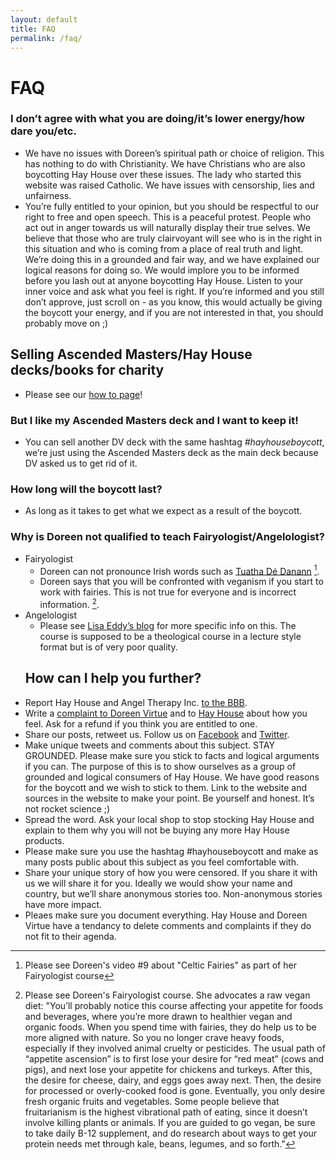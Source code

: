 ```yaml
---
layout: default
title: FAQ
permalink: /faq/
---
```


# FAQ

### I don’t agree with what you are doing/it’s lower energy/how dare you/etc.
  * We have no issues with Doreen’s spiritual path or choice of religion. This has nothing to do with Christianity. We have Christians who are also boycotting Hay House over these issues. The lady who started this website was raised Catholic. We have issues with censorship, lies and unfairness.
  * You’re fully entitled to your opinion, but you should be respectful to our right to free and open speech. This is a peaceful protest. People who act out in anger towards us will naturally display their true selves. We believe that those who are truly clairvoyant will see who is in the right in this situation and who is coming from a place of real truth and light. We’re doing this in a grounded and fair way, and we have explained our logical reasons for doing so. We would implore you to be informed before you lash out at anyone boycotting Hay House. Listen to your inner voice and ask what you feel is right. If you’re informed and you still don’t approve, just scroll on - as you know, this would actually be giving the boycott your energy, and if you are not interested in that, you should probably move on ;) 

## Selling Ascended Masters/Hay House decks/books for charity
  * Please see our [how to page](/howto)!

### But I like my Ascended Masters deck and I want to keep it!
  * You can sell another DV deck with the same hashtag _#hayhouseboycott_, we’re just using the Ascended Masters deck as the main deck because DV asked us to get rid of it.

### How long will the boycott last?

  * As long as it takes to get what we expect as a result of the boycott.

### Why is Doreen not qualified to teach Fairyologist/Angelologist?
  * Fairyologist
      * Doreen can not pronounce Irish words such as [Tuatha Dé Danann](https://en.wikipedia.org/wiki/Tuatha_D%C3%A9_Danann) [^1].
      * Doreen says that you will be confronted with veganism if you start to work with fairies. This is not true for everyone and is incorrect information. [^2].
  * Angelologist
      * Please see [Lisa Eddy’s blog](http://angelorum.co/topics/reviews/theological-doctrine-of-angels-my-arse/) for more specific info on this. The course is supposed to be a theological course in a lecture style format but is of very poor quality.
    ## How can I help you further?
  * Report Hay House and Angel Therapy Inc. [to the BBB](https://www.bbb.org/sdoc/business-reviews/product-sales-general/hay-house-inc-in-carlsbad-ca-1038632).
  * Write a [complaint to Doreen Virtue](https://www.earthangel.com/contact/) and to [Hay House](https://www.hayhouse.com/contact/email/) about how you feel. Ask for a refund if you think you are entitled to one.
  * Share our posts, retweet us. Follow us on [Facebook](https://www.facebook.com/Hay-House-Boycott-736282823236035/) and [Twitter](https://twitter.com/hayhouseboycott).
  * Make unique tweets and comments about this subject. STAY GROUNDED. Please make sure you stick to facts and logical arguments if you can. The purpose of this is to show ourselves as a group of grounded and logical consumers of Hay House. We have good reasons for the boycott and we wish to stick to them. Link to the website and sources in the website to make your point. Be yourself and honest. It’s not rocket science ;)
  * Spread the word. Ask your local shop to stop stocking Hay House and explain to them why you will not be buying any more Hay House products.
  * Please make sure you use the hashtag #hayhouseboycott and make as many posts public about this subject as you feel comfortable with.
  * Share your unique story of how you were censored. If you share it with us we will share it for you. Ideally we would show your name and country, but we’ll share anonymous stories too. Non-anonymous stories have more impact.
  * Pleaes make sure you document everything. Hay House and Doreen Virtue have a tendancy to delete comments and complaints if they do not fit to their agenda.

[^1]: Please see Doreen's video #9 about "Celtic Fairies" as part of her Fairyologist course
[^2]: Please see Doreen's Fairyologist course. She advocates a raw vegan diet: 
    "You’ll probably notice this course affecting your appetite for foods and beverages, where you’re more drawn to healthier vegan and organic foods. When you spend time with fairies, they do help us to be more aligned with nature. So you no longer crave heavy foods, especially if they involved animal cruelty or pesticides.
    The usual path of “appetite ascension” is to first lose your desire for “red meat” (cows and pigs), and next lose your appetite for chickens and turkeys. After this, the desire for cheese, dairy, and eggs goes away next. Then, the desire for processed or overly-cooked food is gone. Eventually, you only desire fresh organic fruits and vegetables. Some people believe that fruitarianism is the highest vibrational path of eating, since it doesn’t involve killing plants or animals. If you are guided to go vegan, be sure to take daily B-12 supplement, and do research about ways to get your protein needs met through kale, beans, legumes, and so forth."
